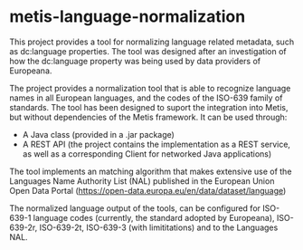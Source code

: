# metis-language-normalization

This project provides a tool for normalizing language related metadata, such as dc:language properties. The tool was designed after an investigation of how the dc:language property was being used by data providers of Europeana.

The project provides a normalization tool that is able to recognize language names in all European languages, and the codes of the ISO-639 family of standards.
The tool has been designed to suport the integration into Metis, but without dependencies of the Metis framework. It can be used through:
- A Java class (provided in a .jar package)
- A REST API (the project contains the implementation as a REST service, as well as a corresponding Client for networked Java applications)

The tool implements an matching algorithm that makes extensive use of the Languages Name Authority List (NAL) published in the European Union Open Data Portal (https://open-data.europa.eu/en/data/dataset/language)

The normalized language output of the tools, can be configured for ISO-639-1 language codes (currently, the standard adopted by Europeana), ISO-639-2r, ISO-639-2t, ISO-639-3 (with limititations) and to the Languages NAL.
